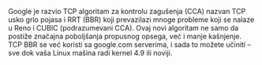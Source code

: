 Google je razvio TCP algoritam za kontrolu zagušenja (CCA) nazvan TCP usko grlo pojasa i RRT (BBR) koji prevazilazi mnoge probleme koji se nalaze u 
Reno i CUBIC (podrazumevani CCA). Ovaj novi algoritam ne samo da postiže značajna poboljšanja propusnog opsega, već i manje kašnjenje.
TCP BBR se već koristi sa google.com serverima, i sada to možete učiniti – sve dok vaša Linux mašina radi kernel 4.9 ili noviji. 
